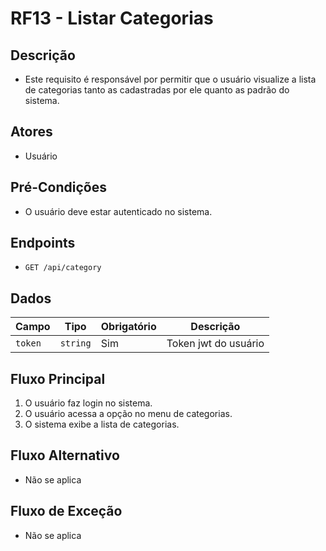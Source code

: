 # RF13 - Listar Categorias

## Descrição

- Este requisito é responsável por permitir que o usuário visualize a lista de categorias tanto as cadastradas por ele
  quanto as
  padrão do sistema.

## Atores

- Usuário

## Pré-Condições

- O usuário deve estar autenticado no sistema.

## Endpoints

- `GET /api/category`

## Dados

| Campo   | Tipo     | Obrigatório | Descrição            |
|---------|----------|-------------|----------------------|
| `token` | `string` | Sim         | Token jwt do usuário |

## Fluxo Principal

1. O usuário faz login no sistema.
2. O usuário acessa a opção no menu de categorias.
3. O sistema exibe a lista de categorias.

## Fluxo Alternativo

- Não se aplica

## Fluxo de Exceção

- Não se aplica